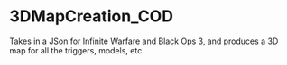 # 3DMapCreation_COD

Takes in a JSon for Infinite Warfare and Black Ops 3, and produces a 3D map for all the triggers, models, etc.
